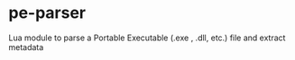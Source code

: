 pe-parser
=========

Lua module to parse a Portable Executable (.exe , .dll, etc.) file and extract metadata
